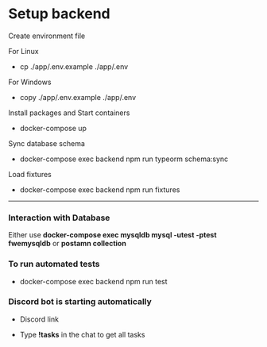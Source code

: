 # Setup backend

Create environment file

For Linux
 * cp ./app/.env.example ./app/.env 

 For Windows
* copy ./app/.env.example ./app/.env

Install packages and Start containers

* docker-compose up

Sync database schema

* docker-compose exec backend npm run typeorm schema:sync

Load fixtures

* docker-compose exec backend npm run fixtures

___

### Interaction with Database

Either use **docker-compose exec  mysqldb mysql -utest -ptest fwemysqldb** or **postamn collection**

### To run automated tests

* docker-compose exec backend npm run test

### Discord bot is starting automatically

* Discord link 

* Type **!tasks** in the chat to get all tasks